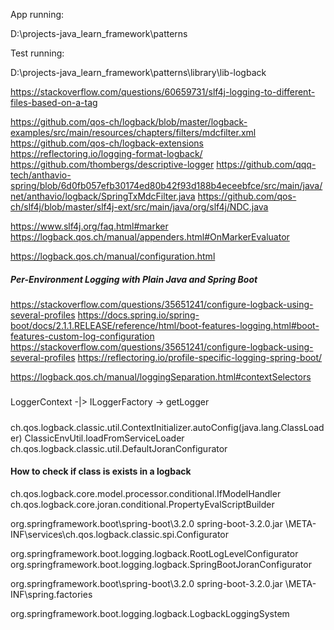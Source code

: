 App running:

D:\projects-java\_learn_framework\patterns

Test running:

D:\projects-java\_learn_framework\patterns\library\lib-logback

https://stackoverflow.com/questions/60659731/slf4j-logging-to-different-files-based-on-a-tag

https://github.com/qos-ch/logback/blob/master/logback-examples/src/main/resources/chapters/filters/mdcfilter.xml
https://github.com/qos-ch/logback-extensions
https://reflectoring.io/logging-format-logback/
https://github.com/thombergs/descriptive-logger
https://github.com/qqq-tech/anthavio-spring/blob/6d0fb057efb30174ed80b42f93d188b4eceebfce/src/main/java/net/anthavio/logback/SpringTxMdcFilter.java
https://github.com/qos-ch/slf4j/blob/master/slf4j-ext/src/main/java/org/slf4j/NDC.java

https://www.slf4j.org/faq.html#marker
https://logback.qos.ch/manual/appenders.html#OnMarkerEvaluator

https://logback.qos.ch/manual/configuration.html

##### Per-Environment Logging with Plain Java and Spring Boot

https://stackoverflow.com/questions/35651241/configure-logback-using-several-profiles
https://docs.spring.io/spring-boot/docs/2.1.1.RELEASE/reference/html/boot-features-logging.html#boot-features-custom-log-configuration
https://stackoverflow.com/questions/35651241/configure-logback-using-several-profiles
https://reflectoring.io/profile-specific-logging-spring-boot/

https://logback.qos.ch/manual/loggingSeparation.html#contextSelectors

#####

LoggerContext -|> ILoggerFactory -> getLogger

##### 

ch.qos.logback.classic.util.ContextInitializer.autoConfig(java.lang.ClassLoader)
    ClassicEnvUtil.loadFromServiceLoader
ch.qos.logback.classic.util.DefaultJoranConfigurator

#### How to check if class is exists in a logback

ch.qos.logback.core.model.processor.conditional.IfModelHandler
ch.qos.logback.core.joran.conditional.PropertyEvalScriptBuilder

org.springframework.boot\spring-boot\3.2.0
spring-boot-3.2.0.jar
\META-INF\services\ch.qos.logback.classic.spi.Configurator

org.springframework.boot.logging.logback.RootLogLevelConfigurator
org.springframework.boot.logging.logback.SpringBootJoranConfigurator

org.springframework.boot\spring-boot\3.2.0
spring-boot-3.2.0.jar
\META-INF\spring.factories

org.springframework.boot.logging.logback.LogbackLoggingSystem
